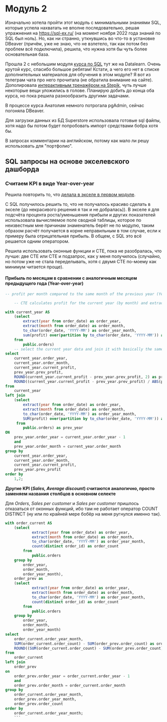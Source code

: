 # Модуль 2

Изначально хотела пройти этот модуль с минимальными знаниями SQL, которые успела нахватать не вполне последовательно, решая упражнения на https://sql-ex.ru/ (на момент ноября 2022 года знаний по SQL был ноль). Но, как ни странно, уткнувшись во что-то в установке DBeaver (причём, уже не знаю, что не взлетело, так как потом без проблем всё подключила), решила, что нужна хотя бы чуть более основательная база. 

Прошла 2 c небольшим модуля [курса по SQL](https://datalearn.ru/kurs-po-sql) тут же на Datalearn. Очень крутой курс, спасибо большое ребятам! Кстати, а чего его нет в списке дополнительных материалов для обучения в этом модуле? Я вот из телеграм чата про него прочитала (не обратила внимание на сайте). Дополировала [интерактивным тренажёром на Stepik](https://stepik.org/course/63054/), чуть лучше некоторые вещи уложились в голове. Планирую добить до конца оба курса, но пока решила разнообразить другими задачами. 

В процессе курса Анатолия немного потрогала pgAdmin, сейчас погоняла DBeaver. 

Для загрузки данных из БД Superstore использовала готовые sql файлы, хотя надо бы потом будет попробовать импорт средствами бобра хотя бы. 

В запросах комментарии на английском, потому как мало ли решу использовать для "портфолио". 

## SQL запросы на основе экселевского дашборда

### Считаем KPI в виде Year-over-year
Решила повторить то, что [делала в экселе в первом модуле](https://github.com/Bigdataworm/Datalearn/blob/main/DE-101/Module1/Readme.md).

C SQL получилось решить то, что не получалось красиво сделать в экселе (до некрасивого решения я так и не добралась)). В экселе я для подсчёта процента роста/уменьшения прибыли и других показателей использовала вычисляемое поле сводной таблицы, которое по неизвестным мне причинам знаменатель берёт не по модулю, таким образом расчёт получается в корне неправильным в том случае, если к примеру была отрицательная прибыль. В общем, с SQL это всё решается одним оператором.

Решила использовать оконные функции и CTE, пока не разобралась, что лучше: две CTE или CTE и подзапрос, как у меня получилось (случайно, но потом уже не стала переделывать, хотя с двумя CTE по-моему как минимум читается проще). 

#### Прибыль по месяцам в сравнении с аналогичным месяцем предыдущего года (Year-over-year) 

```sql
-- profit per month compared to the same month of the previous year (Year over year comparison)

	-- CTE calculates profit for the current year (by month) and extracts year and month from the order date

with current_year AS
	(select 
		extract(year from order_date) as order_year,
		extract(month from order_date) as order_month,
		to_char(order_date, 'YYYY-MM') as order_year_month,
		sum(profit) over(partition by to_char(order_date, 'YYYY-MM')) as current_profit
	from 
		public.orders)
	-- select the current year data and join it with basically the same table but using year-1 (thus, same month, but previous year), do the calculations
select
	current_year.order_year,
	current_year.order_month,
	current_year.current_profit,
	prev_year.prev_profit,
	ROUND(current_year.current_profit - prev_year.prev_profit, 2) as profit_YoY,
	ROUND((current_year.current_profit - prev_year.prev_profit) / ABS(prev_year.prev_profit) * 100) as percent_diff
from
	current_year
left join
	(select
		extract(year from order_date) as order_year,
		extract(month from order_date) as order_month,
		to_char(order_date, 'YYYY-MM') as order_year_month,
		SUM(profit) over(partition by to_char(order_date, 'YYYY-MM')) as prev_profit	
	 from 
	 	public.orders) as prev_year
ON 
	prev_year.order_year = current_year.order_year - 1 
	and
	prev_year.order_month = current_year.order_month
group by 
	current_year.order_year,
	current_year.order_month,
	current_year.current_profit,
	prev_year.prev_profit
order by
	1,2;
```
**Другие KPI (*Sales, Average discount*) считаются аналогично, просто заменяем названия столбцов в основном селекте**

Для *Orders*, *Sales per customer* и *Sales per customer* пришлось отказаться от оконных функций, ибо там не работает оператор COUNT DISTINCT (ну или по крайней мере бобёр на меня ругнулся именно так). 

```sql
with order_current AS
	(select 
			extract(year from order_date) as order_year,
			extract(month from order_date) as order_month,
			to_char(order_date, 'YYYY-MM') as order_year_month,
			count(distinct order_id) as order_count
		from 
			public.orders
	group by 
		order_year,
		order_month,
		order_year_month),
	order_prev as	
	(select 
			extract(year from order_date) as order_year,
			extract(month from order_date) as order_month,
			to_char(order_date, 'YYYY-MM') as order_year_month,
			count(distinct order_id) as order_count
		from 
			public.orders
	group by 
		order_year,
		order_month,
		order_year_month)
select
	order_current.order_year_month,
	SUM(order_current.order_count) - SUM(order_prev.order_count) as order_yoy,
	ROUND((SUM(order_current.order_count) - SUM(order_prev.order_count))/order_prev.order_count*100, 2) as percent_diff
from
	order_current
left join
	order_prev
on
	order_prev.order_year = order_current.order_year - 1 
	and
	order_prev.order_month = order_current.order_month
group by
	order_current.order_year_month,
	order_prev.order_year_month,
	order_prev.order_count
order by 
	order_current.order_year_month;
	```